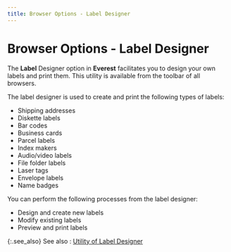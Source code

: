 ```yaml
---
title: Browser Options - Label Designer
---
```


# Browser Options - Label Designer


The **Label** Designer option in  **Everest** facilitates you to design  your own labels and print them. This utility is available from the toolbar  of all browsers.


The label designer is used to create and print the following types of  labels:

- Shipping addresses
- Diskette labels
- Bar codes
- Business cards
- Parcel labels
- Index makers
- Audio/video  labels
- File folder  labels
- Laser tags
- Envelope labels
- Name badges



You can perform the following processes from the label designer:

- Design and  create new labels
- Modify existing  labels
- Preview and  print labels



{:.see_also}
See also
: [Utility  of Label Designer]({{site.wwe_baseurl}}/everest-client/ui/browsers/options/label-designer/utility_of_label_designer.html)
